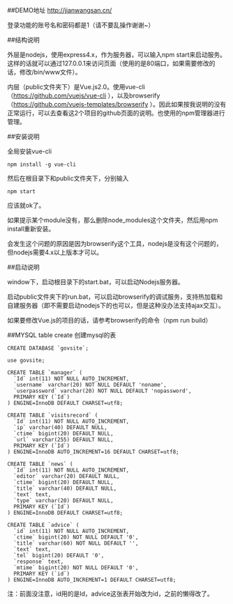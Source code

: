 ##DEMO地址
http://jianwangsan.cn/

登录功能的账号名和密码都是1（请不要乱操作谢谢~）

##结构说明

外层是nodejs，使用express4.x，作为服务器，可以输入npm start来启动服务。这样的话就可以通过127.0.0.1来访问页面（使用的是80端口，如果需要修改的话，修改/bin/www文件）。

内层（public文件夹下）是Vue.js2.0。使用vue-cli（https://github.com/vuejs/vue-cli ），以及browserify（https://github.com/vuejs-templates/browserify ）。因此如果按我说明的没有正常运行，可以去查看这2个项目的github页面的说明。也使用的npm管理器进行管理。

##安装说明

全局安装vue-cli

    npm install -g vue-cli

然后在根目录下和public文件夹下，分别输入

    npm start
    
应该就ok了。
    
如果提示某个module没有，那么删除node_modules这个文件夹，然后用npm install重新安装。

会发生这个问题的原因是因为browserify这个工具，nodejs是没有这个问题的，但nodejs需要4.x以上版本才可以。

##启动说明

window下，启动根目录下的start.bat，可以启动Nodejs服务器。

启动public文件夹下的run.bat，可以启动browserify的调试服务，支持热加载和自建服务器（即不需要启动nodejs下的也可以，但是这种没办法支持ajax交互）。

如果要修改Vue.js的项目的话，请参考browserify的命令（npm run build）


##MYSQL table create 创建mysql的表

    CREATE DATABASE `govsite`;
    
    use govsite;
    
    CREATE TABLE `manager` (
      `Id` int(11) NOT NULL AUTO_INCREMENT,
      `username` varchar(20) NOT NULL DEFAULT 'noname',
      `userpassword` varchar(20) NOT NULL DEFAULT 'nopassword',
      PRIMARY KEY (`Id`)
    ) ENGINE=InnoDB DEFAULT CHARSET=utf8;
    
    CREATE TABLE `visitsrecord` (
      `Id` int(11) NOT NULL AUTO_INCREMENT,
      `ip` varchar(40) DEFAULT NULL,
      `ctime` bigint(20) DEFAULT NULL,
      `url` varchar(255) DEFAULT NULL,
      PRIMARY KEY (`Id`)
    ) ENGINE=InnoDB AUTO_INCREMENT=16 DEFAULT CHARSET=utf8;

    CREATE TABLE `news` (
      `Id` int(11) NOT NULL AUTO_INCREMENT,
      `editor` varchar(20) DEFAULT NULL,
      `ctime` bigint(20) DEFAULT NULL,
      `title` varchar(40) DEFAULT NULL,
      `text` text,
      `type` varchar(20) DEFAULT NULL,
      PRIMARY KEY (`Id`)
    ) ENGINE=InnoDB DEFAULT CHARSET=utf8;

    CREATE TABLE `advice` (
      `id` int(11) NOT NULL AUTO_INCREMENT,
      `ctime` bigint(20) NOT NULL DEFAULT '0',
      `title` varchar(60) NOT NULL DEFAULT '',
      `text` text,
      `tel` bigint(20) DEFAULT '0',
      `response` text,
      `mtime` bigint(20) NOT NULL DEFAULT '0',
      PRIMARY KEY (`id`)
    ) ENGINE=InnoDB AUTO_INCREMENT=1 DEFAULT CHARSET=utf8;



注：前面没注意，id用的是Id，advice这张表开始改为id，之前的懒得改了。

